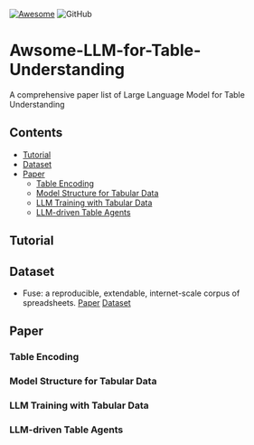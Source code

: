 [![Awesome](https://awesome.re/badge.svg)](https://awesome.re)
![GitHub](https://img.shields.io/badge/License-MIT-lightgrey.svg)

# Awsome-LLM-for-Table-Understanding
A comprehensive paper list of Large Language Model for Table Understanding

## Contents
- [Tutorial](##tutorial)
- [Dataset](##dataset)
- [Paper](##paper)
  - [Table Encoding](###table-encoding)
  - [Model Structure for Tabular Data](###model-structure-for-tabular-data)
  - [LLM Training with Tabular Data](###llm-training-with-tabular-data)
  - [LLM-driven Table Agents](###llm-driven-table-agents)

## Tutorial

## Dataset
* Fuse: a reproducible, extendable, internet-scale corpus of spreadsheets. [Paper](https://www.researchgate.net/profile/Justin-Smith-55/publication/308861425_Fuse_A_Reproducible_Extendable_Internet-Scale_Corpus_of_Spreadsheets/links/5a1ef938458515a4c3d42624/Fuse-A-Reproducible-Extendable-Internet-Scale-Corpus-of-Spreadsheets.pdf) [Dataset](https://static.barik.net/fuse/index.html)

## Paper

### Table Encoding

### Model Structure for Tabular Data

### LLM Training with Tabular Data

### LLM-driven Table Agents
